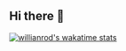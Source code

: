 ## Hi there 👋

[![willianrod's wakatime stats](https://github-readme-stats.vercel.app/api/wakatime?username=[jidohyun])](https://wakatime.com/@jogilsang)

